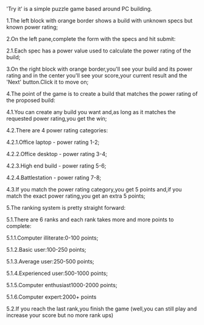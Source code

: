 'Try it' is a simple puzzle game based around PC building.

1.The left block with orange border shows a build with unknown specs but known power rating;

2.On the left pane,complete the form with the specs and hit submit:

2.1.Each spec has a power value used to calculate the power rating of the build;
 
3.On the right block with orange border,you'll see your build and its power rating and
in the center you'll see your score,your current result and the 'Next' button.Click it to move on;

4.The point of the game is to create a build that matches the power rating of the proposed build:

4.1.You can create any build you want and,as long as it matches the requested power rating,you get the win;
 
4.2.There are 4 power rating categories:
 
4.2.1.Office laptop - power rating 1-2;
  
4.2.2.Office desktop - power rating 3-4;
  
4.2.3.High end build - power rating 5-6;
  
4.2.4.Battlestation - power rating 7-8;
  
4.3.If you match the power rating category,you get 5 points and,if you match the exact power rating,you get an extra 5 points;
 
5.The ranking system is pretty straight forward:

5.1.There are 6 ranks and each rank takes more and more points to complete:
 
5.1.1.Computer illiterate:0-100 points;
  
5.1.2.Basic user:100-250 points;
  
5.1.3.Average user:250-500 points;
  
5.1.4.Experienced user:500-1000 points;
  
5.1.5.Computer enthusiast1000-2000 points;
  
5.1.6.Computer expert:2000+ points
  
5.2.If you reach the last rank,you finish the game (well,you can still play and increase your score but no more rank ups)
